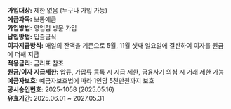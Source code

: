 **가입대상:** 제한 없음 (누구나 가입 가능)  
**예금과목:** 보통예금  
**가입방법:** 영업점 방문 가입  
**납입방법:** 입출금식  
**이자지급방식:** 매일의 잔액을 기준으로 5월, 11월 셋째 일요일에 결산하여 이자를 원금에 더해 지급  
**적용금리:** 금리표 참조  
**원금/이자 지급제한:** 압류, 가압류 등록 시 지급 제한, 금융사기 의심 시 거래 제한 가능  
**예금자보호:** 예금자보호법에 따라 1인당 5천만원까지 보호  
**공시승인번호:** 2025-1058 (2025.05.16)  
**유효기간:** 2025.06.01 ~ 2027.05.31